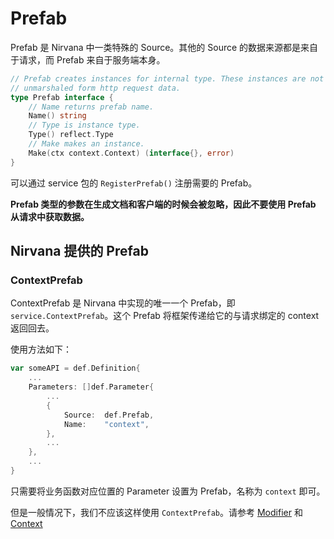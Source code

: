 # Prefab

Prefab 是 Nirvana 中一类特殊的 Source。其他的 Source 的数据来源都是来自于请求，而 Prefab 来自于服务端本身。

```go
// Prefab creates instances for internal type. These instances are not
// unmarshaled form http request data.
type Prefab interface {
	// Name returns prefab name.
	Name() string
	// Type is instance type.
	Type() reflect.Type
	// Make makes an instance.
	Make(ctx context.Context) (interface{}, error)
}
```

可以通过 service 包的 `RegisterPrefab()` 注册需要的 Prefab。

**Prefab 类型的参数在生成文档和客户端的时候会被忽略，因此不要使用 Prefab 从请求中获取数据。**

## Nirvana 提供的 Prefab

### ContextPrefab

ContextPrefab 是 Nirvana 中实现的唯一一个 Prefab，即 `service.ContextPrefab`。这个 Prefab 将框架传递给它的与请求绑定的 context 返回回去。

使用方法如下：
```go
var someAPI = def.Definition{
    ...
	Parameters: []def.Parameter{
        ...
		{
			Source:  def.Prefab,
			Name:    "context",
		},
        ...
	},
    ...
}
```
只需要将业务函数对应位置的 Parameter 设置为 Prefab，名称为 `context` 即可。

但是一般情况下，我们不应该这样使用 `ContextPrefab`。请参考 [Modifier](modifier.md) 和 [Context](context.md)
